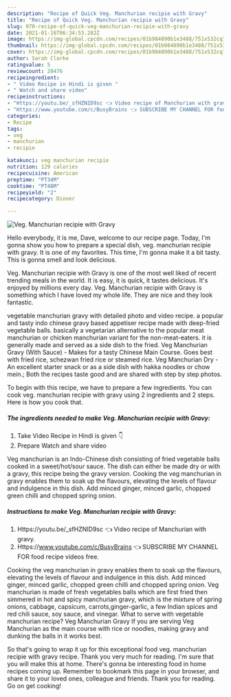 ```yaml
---
description: "Recipe of Quick Veg. Manchurian recipie with Gravy"
title: "Recipe of Quick Veg. Manchurian recipie with Gravy"
slug: 970-recipe-of-quick-veg-manchurian-recipie-with-gravy
date: 2021-01-16T06:34:53.282Z
image: https://img-global.cpcdn.com/recipes/01b984890b1e3488/751x532cq70/veg-manchurian-recipie-with-gravy-recipe-main-photo.jpg
thumbnail: https://img-global.cpcdn.com/recipes/01b984890b1e3488/751x532cq70/veg-manchurian-recipie-with-gravy-recipe-main-photo.jpg
cover: https://img-global.cpcdn.com/recipes/01b984890b1e3488/751x532cq70/veg-manchurian-recipie-with-gravy-recipe-main-photo.jpg
author: Sarah Clarke
ratingvalue: 5
reviewcount: 20476
recipeingredient:
- " Video Recipe in Hindi is given "
- " Watch and share video"
recipeinstructions:
- "Https://youtu.be/_sfHZNID9sc 👈 Video recipe of Manchurian with gravy."
- "Https://www.youtube.com/c/BusyBrains 👈 SUBSCRIBE MY CHANNEL FOR food recipe videos free."
categories:
- Recipe
tags:
- veg
- manchurian
- recipie

katakunci: veg manchurian recipie 
nutrition: 129 calories
recipecuisine: American
preptime: "PT34M"
cooktime: "PT48M"
recipeyield: "2"
recipecategory: Dinner

---
```



![Veg. Manchurian recipie with Gravy](https://img-global.cpcdn.com/recipes/01b984890b1e3488/751x532cq70/veg-manchurian-recipie-with-gravy-recipe-main-photo.jpg)

Hello everybody, it is me, Dave, welcome to our recipe page. Today, I'm gonna show you how to prepare a special dish, veg. manchurian recipie with gravy. It is one of my favorites. This time, I'm gonna make it a bit tasty. This is gonna smell and look delicious.

Veg. Manchurian recipie with Gravy is one of the most well liked of recent trending meals in the world. It is easy, it is quick, it tastes delicious. It's enjoyed by millions every day. Veg. Manchurian recipie with Gravy is something which I have loved my whole life. They are nice and they look fantastic.

vegetable manchurian gravy with detailed photo and video recipe. a popular and tasty indo chinese gravy based appetiser recipe made with deep-fried vegetable balls. basically a vegetarian alternative to the popular meat manchurian or chicken manchurian variant for the non-meat-eaters. it is generally made and served as a side dish to the fried. Veg Manchurian Gravy (With Sauce) - Makes for a tasty Chinese Main Course. Goes best with fried rice, schezwan fried rice or steamed rice. Veg Manchurian Dry - An excellent starter snack or as a side dish with hakka noodles or chow mein.; Both the recipes taste good and are shared with step by step photos.


To begin with this recipe, we have to prepare a few ingredients. You can cook veg. manchurian recipie with gravy using 2 ingredients and 2 steps. Here is how you cook that.

<!--inarticleads1-->

##### The ingredients needed to make Veg. Manchurian recipie with Gravy:

1. Take  Video Recipe in Hindi is given 👇
1. Prepare  Watch and share video


Veg manchurian is an Indo-Chinese dish consisting of fried vegetable balls cooked in a sweet/hot/sour sauce. The dish can either be made dry or with a gravy, this recipe being the gravy version. Cooking the veg manchurian in gravy enables them to soak up the flavours, elevating the levels of flavour and indulgence in this dish. Add minced ginger, minced garlic, chopped green chilli and chopped spring onion. 

<!--inarticleads2-->

##### Instructions to make Veg. Manchurian recipie with Gravy:

1. Https://youtu.be/_sfHZNID9sc 👈 Video recipe of Manchurian with gravy.
1. Https://www.youtube.com/c/BusyBrains 👈 SUBSCRIBE MY CHANNEL FOR food recipe videos free.


Cooking the veg manchurian in gravy enables them to soak up the flavours, elevating the levels of flavour and indulgence in this dish. Add minced ginger, minced garlic, chopped green chilli and chopped spring onion. Veg manchurian is made of fresh vegetables balls which are first fried then simmered in hot and spicy manchurian gravy, which is the mixture of spring onions, cabbage, capsicum, carrots,ginger-garlic, a few Indian spices and red chili sauce, soy sauce, and vinegar. What to serve with vegetable manchurian recipe? Veg Manchurian Gravy If you are serving Veg Manchurian as the main course with rice or noodles, making gravy and dunking the balls in it works best. 

So that's going to wrap it up for this exceptional food veg. manchurian recipie with gravy recipe. Thank you very much for reading. I'm sure that you will make this at home. There's gonna be interesting food in home recipes coming up. Remember to bookmark this page in your browser, and share it to your loved ones, colleague and friends. Thank you for reading. Go on get cooking!
